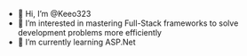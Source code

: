 - 👋 Hi, I’m @Keeo323
- 👀 I’m interested in mastering Full-Stack frameworks to solve development problems more efficiently 
- 🌱 I’m currently learning ASP.Net

<!---
Keeo323/Keeo323 is a ✨ special ✨ repository because its `README.md` (this file) appears on your GitHub profile.
You can click the Preview link to take a look at your changes.
--->
